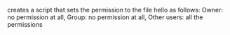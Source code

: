 creates a script that sets the permission to the file hello as follows: Owner: no permission at all, Group: no permission at all, Other users: all the permissions
